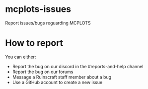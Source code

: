 # mcplots-issues
Report issues/bugs reguarding MCPLOTS

# How to report
You can either:
- Report the bug on our discord in the #reports-and-help channel
- Report the bug on our forums
- Message a Ruinscraft staff member about a bug
- Use a GitHub account to create a new issue
